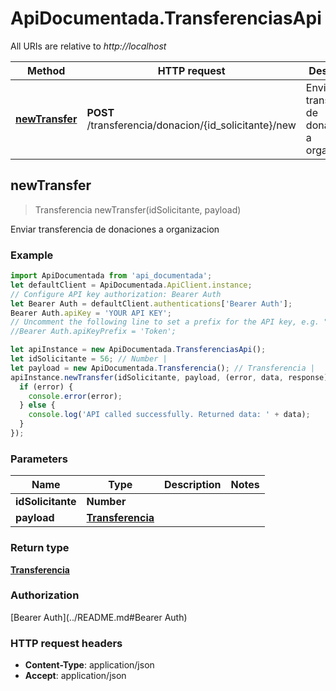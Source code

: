 # ApiDocumentada.TransferenciasApi

All URIs are relative to *http://localhost*

Method | HTTP request | Description
------------- | ------------- | -------------
[**newTransfer**](TransferenciasApi.md#newTransfer) | **POST** /transferencia/donacion/{id_solicitante}/new | Enviar transferencia de donaciones a organizacion



## newTransfer

> Transferencia newTransfer(idSolicitante, payload)

Enviar transferencia de donaciones a organizacion

### Example

```javascript
import ApiDocumentada from 'api_documentada';
let defaultClient = ApiDocumentada.ApiClient.instance;
// Configure API key authorization: Bearer Auth
let Bearer Auth = defaultClient.authentications['Bearer Auth'];
Bearer Auth.apiKey = 'YOUR API KEY';
// Uncomment the following line to set a prefix for the API key, e.g. "Token" (defaults to null)
//Bearer Auth.apiKeyPrefix = 'Token';

let apiInstance = new ApiDocumentada.TransferenciasApi();
let idSolicitante = 56; // Number | 
let payload = new ApiDocumentada.Transferencia(); // Transferencia | 
apiInstance.newTransfer(idSolicitante, payload, (error, data, response) => {
  if (error) {
    console.error(error);
  } else {
    console.log('API called successfully. Returned data: ' + data);
  }
});
```

### Parameters


Name | Type | Description  | Notes
------------- | ------------- | ------------- | -------------
 **idSolicitante** | **Number**|  | 
 **payload** | [**Transferencia**](Transferencia.md)|  | 

### Return type

[**Transferencia**](Transferencia.md)

### Authorization

[Bearer Auth](../README.md#Bearer Auth)

### HTTP request headers

- **Content-Type**: application/json
- **Accept**: application/json

